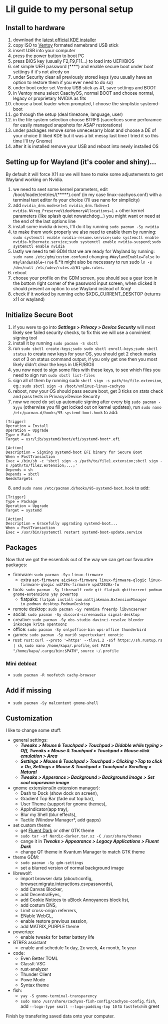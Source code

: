 # Lil guide to my personal setup

## Install to hardware
1. download the [latest official KDE installer](https://cachyos.org/download/)
2. copy ISO to [Ventoy](https://www.ventoy.net/en/download.html) formated namebrand USB stick
3. insert USB into your computer
4. press the power button to boot PC
5. press BIOS key (usually F2,F9,F11...) to load into UEFI/BIOS
6. set simple UEFI password (****) and enable secure boot under boot settings if it's not alredy on
7. under Security clear all previously stored keys (you usually have an option to restore them if you ever need to do so)
8. under boot order set Ventoy USB stick as #1, save settings and BOOT
9. in Ventoy menu select CaachyOS, normal BOOT and choose normal, legacy or proprietary NVIDIA as fits
10. choose a boot loader when prompted, I choose the simplistic systemd-boot
11. go through the setup (deal timezone, language, user)
12. in the file system selection choose BTRFS (sacrefices some perforamce for easily managed snapshots for ASAP restorations)
13. under packages remove some unnecesarry bloat and choose a DE of your choice (I liked KDE but it was a bit messy last time I tried it so this time I'll try Gnome)
14. after it is installed remove your USB and reboot into newly installed OS

## Setting up for Wayland (it's cooler and shiny)...
By default it will force X11 so we will have to make some adjustements to get Wayland working on Nvidia.
1. we need to seet some kernel parameters, edit /boot/loader/entries/(*****).conf (in my case linux-cachyos.conf) with a terminal text editor fo your choice (I'll use nano for simplicity)
2. add `nvidia_drm.modeset=1 nvidia_drm.fbdev=1 nvidia.NVreg_PreserveVideoMemoryAllocations=1` + other kernel parameters (like splash quiet nowatchdog...) you might want or need at the end of the last options line
3. install some invidia drivers, I'll do it by running `sudo pacman -Sy nvidia`
4. to make them work properly we also need to enable them by running: `sudo systemctl enable nvidia-resume.service;sudo systemctl enable nvidia-hibernate.service;sudo systemctl enable nvidia-suspend;sudo systemctl enable nvidia`
5. lastly we need to tell GDM that we are ready for Wayland by running: `sudo nano /etc/gdm/custom.conf`and changing `#WaylandEnable=False` to `WaylandEnable=True`
6.*it might also be necessary to run sudo `ln -s /dev/null /etc/udev/rules.d/61-gdm.rules`.
7. reboot
8. choose your profile on the GDM screen, you should see a gear icon in the bottom right corner of the password input screen, when clicked it should present an option to use Wayland instead of Xorg!
9. check if it worked by running echo $XDG_CURRENT_DESKTOP (returns x11 or wayland)

## Initialize Secure Boot
1. if you were to go into ***Settings > Privacy > Device Security*** will most likely see failed security checks, to fix this we will use a convinient signing tool
2. install it by running `sudo pacman -S sbctl`
3. run `sudo sbctl create-keys;sudo sudo sbctl enroll-keys;sudo sbctl status` to create new keys for your OS, you should get 2 check marks out of 3 on status command output, if you only get one then you most likely didn't clear the keys in UEFI/BIOS
4. you now need to sign some files with these keys, to see which files you need to sign run `sudo sbctl list-files`
5. sign all of them by running sudo `sbctl sign -s path/to/file.extension`, eg.: `sudo sbctl sign -s /boot/vmlinuz-linux-cachyos` 
6. reboot, now your OS should pass secure boot, get 3 ticks on stats check and pass tests in Privacy>Device Security
7. now we need do set up automatic signing after every big `sudo pacman -Syyu` (otherwise you fill get locked out on kernel updates), run `sudo nano /etc/pacman.d/hooks/95-systemd-boot.hook` to add:

```
[Trigger]
Operation = Install
Operation = Upgrade
Type = Path
Target = usr/lib/systemd/boot/efi/systemd-boot*.efi

[Action]
Description = Signing systemd-boot EFI binary for Secure Boot
When = PostTransaction
Exec = /bin/sh -c 'sbctl sign -s /path/to/file1.extension;sbctl sign -s /path/to/file2.extension;...;'
Depends = sh
Depends = sbctl
NeedsTargets
```

8. and `sudo nano /etc/pacman.d/hooks/95-systemd-boot.hook` to add:

```
[Trigger]
Type = Package
Operation = Upgrade
Target = systemd

[Action]
Description = Gracefully upgrading systemd-boot...
When = PostTransaction
Exec = /usr/bin/systemctl restart systemd-boot-update.service
```
## Packages
Now that we got the essentials out of the way we can get our favourtire packages:
+ firmware: `sudo pacman -Sy`+ `linux-firmware`
  +  extra `ast-firmware aic94xx-firmware linux-firmware-qlogic linux-firmware-qlogic wd719x-firmware upd72020x-fw`
+ tools: `sudo pacman -Sy librewolf code git flatpak qbittorrent podman gnome-extensions yay powertop`
  + flatpaks: `flatpak install com.mattjakeman.ExtensionManager io.podman_desktop.PodmanDesktop`   
+ remote desktop: `sudo pacman -Sy remmina freerdp libvncserver`
+ social: `sudo pacman -Sy discord-screenaudio signal-desktop`
+ creative: `sudo pacman -Sy obs-studio davinci-resolve blender inkscape krita opentoonz`
+ office: `sudo pacman -Sy onlyoffice-bin wps-office thunderbird`
+ games: `sudo pacman -Sy mari0 supertuxkart xonotic`
+ rust: `rust:curl --proto '=https' --tlsv1.2 -sSf https://sh.rustup.rs | sh`, `sudo nano /home/kapa/.profile`, `set PATH "/home/kapa/.cargo/bin:$PATH"`, `source ~/.profile`

### Mini debloat
- `sudo pacman -R neofetch cachy-browser`

## Add if missing
+ `sudo pacman -Sy malcontent gnome-shell`

## Customization
I like to change some stuff:
+ general settings:
  + ***Tweaks > Mouse & Touchpad > Touchpad > Didable while typing > Off, Tweaks > Mouse & Touchpad > Touchpad > Mouse click emulation > Area***
  + ***Settings > Mouse & Touchpad > Touchpad > Clicking >Tap to click > On, Settings > Mouse & Touchpad > Touchpad > Scrolling > Natural***
  + ***Tweaks > Apperance > Background > Background image > Set cool vaporwave image***
+ gnome extensions(in extension manager):
  + Dash to Dock (show dock on screen),
  + Gradient Top Bar (fade out top bar),
  + User Theme (support for gnome themes),
  + AppIndicator(app tray),
  + Blur my Shell (blur effects),
  + Tactile (Window Manager*, add gapps)
+ set custom theme:
  + get [Fluent Dark](https://github.com/vinceliuice/Fluent-gtk-theme) or other GTK theme
  + `sudo tar -xf Nordic-darker.tar.xz -C /usr/share/themes`
  + cange it in ***Tweaks > Appearance > Legacy Applications > Fluent Dark***
  + change QT theme in Kvantum Manager to match GTK theme
+ theme GDM:
  + `sudo pacman -Sy gdm-settings`
  + set a blurred version of normal background image
+ librewolf:
  + import browser data (about:config, browser.migrate.interactions.csvpasswords),
  + add Canvas Blocker,
  + add DecentralEyes,
  + add Cookie Notices to uBlock Annoyances block list,
  + add costum DNS,
  + Limit cross-origin referrers,
  + ENable WebGL,
  + enable restore previous session,
  + add MATRIX_PURPLE theme
+ powertop:
  + enable tweaks for better battery life  
+ BTRFS assistant
  + enable and schedule 1x day, 2x week, 4x month, 1x year
+ code:
  + Even Better TOML
  + GlassIt-VSC
  + rust-analyzer
  + Thunder Client
  + Powe Mode
  + Syntax theme
+ fish:
  + `yay -S gnome-terminal-transparency`
  + `sudo nano /usr/share/cachyos-fish-config/cachyos-config.fish`, add `--logo-type small --logo-padding-top 10` to `fastfetch`in greet

 Finish by transfering saved data onto your computer.
